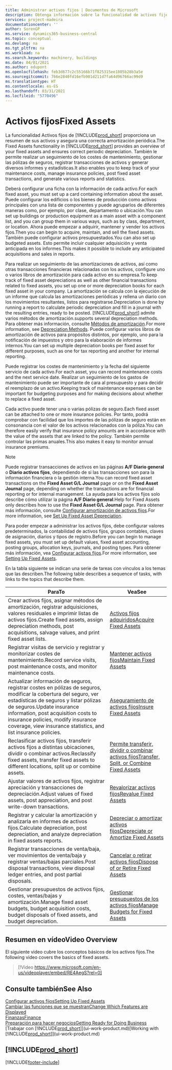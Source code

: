 ```yaml
---
title: Administrar activos fijos | Documentos de Microsoft
description: Obtenga información sobre la funcionalidad de activos fijos y obtenga un resumen de cómo trabajar con activos fijos.
services: project-madeira
documentationcenter: ''
author: SorenGP
ms.service: dynamics365-business-central
ms.topic: conceptual
ms.devlang: na
ms.tgt_pltfrm: na
ms.workload: na
ms.search.keywords: machinery, buildings
ms.date: 04/01/2021
ms.author: edupont
ms.openlocfilehash: feb3d677c2c55166b71f825315ee1805b28b3a5e
ms.sourcegitcommit: 766e2840fd16efb901d211d7fa64d96766ac99d9
ms.translationtype: HT
ms.contentlocale: es-ES
ms.lasthandoff: 03/31/2021
ms.locfileid: "5770496"
---
```

# <a name="fixed-assets"></a><span data-ttu-id="56303-103">Activos fijos</span><span class="sxs-lookup"><span data-stu-id="56303-103">Fixed Assets</span></span>
<span data-ttu-id="56303-104">La funcionalidad Activos fijos de [!INCLUDE[prod_short](includes/prod_short.md)] proporciona un resumen de sus activos y asegura una correcta amortización periódica.</span><span class="sxs-lookup"><span data-stu-id="56303-104">The Fixed Assets functionality in [!INCLUDE[prod_short](includes/prod_short.md)] provides an overview of your fixed assets and ensures correct periodic depreciation.</span></span> <span data-ttu-id="56303-105">También le permite realizar un seguimiento de los costes de mantenimiento, gestionar las pólizas de seguros, registrar transacciones de activos y generar diversos informes y estadísticas.</span><span class="sxs-lookup"><span data-stu-id="56303-105">It also enables you to keep track of your maintenance costs, manage insurance policies, post fixed asset transactions, and generate various reports and statistics.</span></span>

<span data-ttu-id="56303-106">Deberá configurar una ficha con la información de cada activo.</span><span class="sxs-lookup"><span data-stu-id="56303-106">For each fixed asset, you must set up a card containing information about the asset.</span></span> <span data-ttu-id="56303-107">Puede configurar los edificios o los bienes de producción como activos principales con una lista de componentes y puede agruparlos de diferentes maneras como, por ejemplo, por clase, departamento o ubicación.</span><span class="sxs-lookup"><span data-stu-id="56303-107">You can set up buildings or production equipment as a main asset with a component list, and you can group them in various ways, such as by class, department, or location.</span></span> <span data-ttu-id="56303-108">Ahora puede empezar a adquirir, mantener y vender los activos fijos.</span><span class="sxs-lookup"><span data-stu-id="56303-108">Then you can begin to acquire, maintain, and sell the fixed assets.</span></span> <span data-ttu-id="56303-109">También puede configurar activos presupuestados.</span><span class="sxs-lookup"><span data-stu-id="56303-109">You can also set up budgeted assets.</span></span> <span data-ttu-id="56303-110">Esto permite incluir cualquier adquisición y venta anticipada en los informes.</span><span class="sxs-lookup"><span data-stu-id="56303-110">This makes it possible to include any anticipated acquisitions and sales in reports.</span></span>

<span data-ttu-id="56303-111">Para realizar un seguimiento de las amortizaciones de activos, así como otras transacciones financieras relacionadas con los activos, configure uno o varios libros de amortización para cada activo en su empresa.</span><span class="sxs-lookup"><span data-stu-id="56303-111">To keep track of fixed asset depreciations as well as other financial transactions related to fixed assets, you set up one or more depreciation books for each fixed asset in your company.</span></span> <span data-ttu-id="56303-112">La amortización se calcula con la ejecución de un informe que calcula las amortizaciones periódicas y rellena un diario con los movimientos resultantes, listos para registrarse.</span><span class="sxs-lookup"><span data-stu-id="56303-112">Depreciation is done by running a report to calculate periodic depreciation and fill in a journal with the resulting entries, ready to be posted.</span></span> [!INCLUDE[prod_short](includes/prod_short.md)] <span data-ttu-id="56303-113">admite varios métodos de amortización.</span><span class="sxs-lookup"><span data-stu-id="56303-113">supports several depreciation methods.</span></span> <span data-ttu-id="56303-114">Para obtener más información, consulte [Métodos de amortización](fa-depreciation-methods.md).</span><span class="sxs-lookup"><span data-stu-id="56303-114">For more information, see [Depreciation Methods](fa-depreciation-methods.md).</span></span> <span data-ttu-id="56303-115">Puede configurar varios libros de amortización de activos para propósitos distintos, por ejemplo, uno para la notificación de impuestos y otro para la elaboración de informes internos.</span><span class="sxs-lookup"><span data-stu-id="56303-115">You can set up multiple depreciation books per fixed asset for different purposes, such as one for tax reporting and another for internal reporting.</span></span>

<span data-ttu-id="56303-116">Puede registrar los costes de mantenimiento y la fecha del siguiente servicio de cada activo.</span><span class="sxs-lookup"><span data-stu-id="56303-116">For each asset, you can record maintenance costs and the next service date.</span></span> <span data-ttu-id="56303-117">Realizar un seguimiento de los gastos de mantenimiento puede ser importante de cara al presupuesto y para decidir el reemplazo de un activo.</span><span class="sxs-lookup"><span data-stu-id="56303-117">Keeping track of maintenance expenses can be important for budgeting purposes and for making decisions about whether to replace a fixed asset.</span></span>

<span data-ttu-id="56303-118">Cada activo puede tener una o varias pólizas de seguro.</span><span class="sxs-lookup"><span data-stu-id="56303-118">Each fixed asset can be attached to one or more insurance policies.</span></span> <span data-ttu-id="56303-119">Por tanto, podrá comprobar con facilidad que los importes de las pólizas de seguro están en consonancia con el valor de los activos relacionados con la póliza.</span><span class="sxs-lookup"><span data-stu-id="56303-119">You can therefore easily verify that insurance policy amounts are in accordance with the value of the assets that are linked to the policy.</span></span> <span data-ttu-id="56303-120">También permite controlar las primas anuales.</span><span class="sxs-lookup"><span data-stu-id="56303-120">This also makes it easy to monitor annual insurance premiums.</span></span>

> [!NOTE]  
>   <span data-ttu-id="56303-121">Puede registrar transacciones de activos en las páginas **A/F Diario general** o **Diario activos fijos**, dependiendo de si las transacciones son para la información financiera o la gestión interna.</span><span class="sxs-lookup"><span data-stu-id="56303-121">You can record fixed asset transactions on the **Fixed Asset G/L Journal** page or on the **Fixed Asset Journal** page, depending on whether the transactions are for financial reporting or for internal management.</span></span> <span data-ttu-id="56303-122">La ayuda para los activos fijos solo describe cómo utilizar la página **A/F Diario general**.</span><span class="sxs-lookup"><span data-stu-id="56303-122">Help for Fixed Assets only describes how to use the **Fixed Asset G/L Journal** page.</span></span> <span data-ttu-id="56303-123">Para obtener más información, consulte [Configurar amortización de activos fijos](fa-how-setup-depreciation.md).</span><span class="sxs-lookup"><span data-stu-id="56303-123">For more information, see [Set Up Fixed Asset Depreciation](fa-how-setup-depreciation.md).</span></span>

<span data-ttu-id="56303-124">Para poder empezar a administrar los activos fijos, debe configurar valores predeterminados, la contabilidad de activos fijos, grupos contables, claves de asignación, diarios y tipos de registro.</span><span class="sxs-lookup"><span data-stu-id="56303-124">Before you can begin to manage fixed assets, you must set up default values, fixed asset accounting, posting groups, allocation keys, journals, and posting types.</span></span> <span data-ttu-id="56303-125">Para obtener más información, vea [Configurar activos fijos](fa-setup.md).</span><span class="sxs-lookup"><span data-stu-id="56303-125">For more information, see [Setting Up Fixed Assets](fa-setup.md).</span></span>

<span data-ttu-id="56303-126">En la tabla siguiente se indican una serie de tareas con vínculos a los temas que las describen.</span><span class="sxs-lookup"><span data-stu-id="56303-126">The following table describes a sequence of tasks, with links to the topics that describe them.</span></span>

| <span data-ttu-id="56303-127">Para</span><span class="sxs-lookup"><span data-stu-id="56303-127">To</span></span> | <span data-ttu-id="56303-128">Vea</span><span class="sxs-lookup"><span data-stu-id="56303-128">See</span></span> |
| --- | --- |
| <span data-ttu-id="56303-129">Crear activos fijos, asignar métodos de amortización, registrar adquisiciones, valores residuales e imprimir listas de activos fijos.</span><span class="sxs-lookup"><span data-stu-id="56303-129">Create fixed assets, assign depreciation methods, post acquisitions, salvage values, and print fixed asset lists.</span></span> |[<span data-ttu-id="56303-130">Activos fijos adquiridos</span><span class="sxs-lookup"><span data-stu-id="56303-130">Acquire Fixed Assets</span></span>](fa-how-acquire.md) |
| <span data-ttu-id="56303-131">Registrar visitas de servicio y registrar y monitorizar costes de mantenimiento.</span><span class="sxs-lookup"><span data-stu-id="56303-131">Record service visits, post maintenance costs, and monitor maintenance costs.</span></span> |[<span data-ttu-id="56303-132">Mantener activos fijos</span><span class="sxs-lookup"><span data-stu-id="56303-132">Maintain Fixed Assets</span></span>](fa-how-maintain.md) |
| <span data-ttu-id="56303-133">Actualizar información de seguros, registrar costes en pólizas de seguros, modificar la cobertura del seguro, ver estadísticas de seguros y listar pólizas de seguros.</span><span class="sxs-lookup"><span data-stu-id="56303-133">Update insurance information, post acquisition costs to insurance policies, modify insurance coverage, view insurance statistics, and list insurance policies.</span></span> |[<span data-ttu-id="56303-134">Aseguramiento de activos fijos</span><span class="sxs-lookup"><span data-stu-id="56303-134">Insure Fixed Assets</span></span>](fa-how-insure.md) |
| <span data-ttu-id="56303-135">Reclasificar activos fijos, transferir activos fijos a distintas ubicaciones, dividir o combinar activos.</span><span class="sxs-lookup"><span data-stu-id="56303-135">Reclassify fixed assets, transfer fixed assets to different locations, split up or combine assets.</span></span> |[<span data-ttu-id="56303-136">Permite transferir, dividir o combinar activos fijos</span><span class="sxs-lookup"><span data-stu-id="56303-136">Transfer, Split, or Combine Fixed Assets</span></span>](fa-how-trans-split-combine.md) |
| <span data-ttu-id="56303-137">Ajustar valores de activos fijos, registrar apreciación y transacciones de depreciación.</span><span class="sxs-lookup"><span data-stu-id="56303-137">Adjust values of fixed assets, post appreciation, and post write-down transactions.</span></span> |[<span data-ttu-id="56303-138">Revalorizar activos fijos</span><span class="sxs-lookup"><span data-stu-id="56303-138">Revalue Fixed Assets</span></span>](fa-how-revalue.md) |
| <span data-ttu-id="56303-139">Registrar y calcular la amortización y analizarla en informes de activos fijos.</span><span class="sxs-lookup"><span data-stu-id="56303-139">Calculate depreciation, post depreciation, and  analyze depreciation in fixed assets reports.</span></span> |[<span data-ttu-id="56303-140">Depreciar o amortizar activos fijos</span><span class="sxs-lookup"><span data-stu-id="56303-140">Depreciate or Amortize Fixed Assets</span></span>](fa-how-depreciate-amortize.md) |
| <span data-ttu-id="56303-141">Registrar transacciones de venta/baja, ver movimientos de venta/baja y registrar ventas/bajas parciales.</span><span class="sxs-lookup"><span data-stu-id="56303-141">Post disposal transactions, view disposal ledger entries, and post partial disposals.</span></span> |[<span data-ttu-id="56303-142">Cancelar o retirar activos fijos</span><span class="sxs-lookup"><span data-stu-id="56303-142">Dispose of or Retire Fixed Assets</span></span>](fa-how-dispose-retire.md) |
| <span data-ttu-id="56303-143">Gestionar presupuestos de activos fijos, costes, ventas/bajas y amortización.</span><span class="sxs-lookup"><span data-stu-id="56303-143">Manage fixed asset budgets, budget acquisition costs, budget disposals of fixed assets, and budget depreciation.</span></span> |[<span data-ttu-id="56303-144">Gestionar presupuestos de los activos fijos</span><span class="sxs-lookup"><span data-stu-id="56303-144">Manage Budgets for Fixed Assets</span></span>](fa-how-manage-budgets.md) |

## <a name="video-overview"></a><span data-ttu-id="56303-145">Resumen en vídeo</span><span class="sxs-lookup"><span data-stu-id="56303-145">Video Overview</span></span>
<span data-ttu-id="56303-146">El siguiente video cubre los conceptos básicos de los activos fijos.</span><span class="sxs-lookup"><span data-stu-id="56303-146">The following video covers the basics of fixed assets.</span></span>

> [!Video https://www.microsoft.com/en-us/videoplayer/embed/RE4AegS?rel=0]

## <a name="see-also"></a><span data-ttu-id="56303-147">Consulte también</span><span class="sxs-lookup"><span data-stu-id="56303-147">See Also</span></span>
[<span data-ttu-id="56303-148">Configurar activos fijos</span><span class="sxs-lookup"><span data-stu-id="56303-148">Setting Up Fixed Assets</span></span>](fa-setup.md)  
[<span data-ttu-id="56303-149">Cambiar las funciones que se muestran</span><span class="sxs-lookup"><span data-stu-id="56303-149">Change Which Features are Displayed</span></span>](ui-experiences.md)  
[<span data-ttu-id="56303-150">Finanzas</span><span class="sxs-lookup"><span data-stu-id="56303-150">Finance</span></span>](finance.md)  
[<span data-ttu-id="56303-151">Preparación para hacer negocios</span><span class="sxs-lookup"><span data-stu-id="56303-151">Getting Ready for Doing Business</span></span>](ui-get-ready-business.md)  
<span data-ttu-id="56303-152">[Trabajar con [!INCLUDE[prod_short](includes/prod_short.md)]](ui-work-product.md)</span><span class="sxs-lookup"><span data-stu-id="56303-152">[Working with [!INCLUDE[prod_short](includes/prod_short.md)]](ui-work-product.md)</span></span>

## [!INCLUDE[prod_short](includes/free_trial_md.md)]  
 


[!INCLUDE[footer-include](includes/footer-banner.md)]